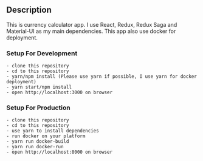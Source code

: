 ## Description

This is currency calculator app. I use React, Redux, Redux Saga and Material-UI as my main dependencies.
This app also use docker for deployment.

### Setup For Development

```
- clone this repository
- cd to this repository
- yarn/npm install (Please use yarn if possible, I use yarn for docker deployment)
- yarn start/npm install
- open http://localhost:3000 on browser
```

### Setup For Production

```
- clone this repository
- cd to this repository
- use yarn to install dependencies
- run docker on your platform
- yarn run docker-build
- yarn run docker-run
- open http://localhost:8000 on browser
```